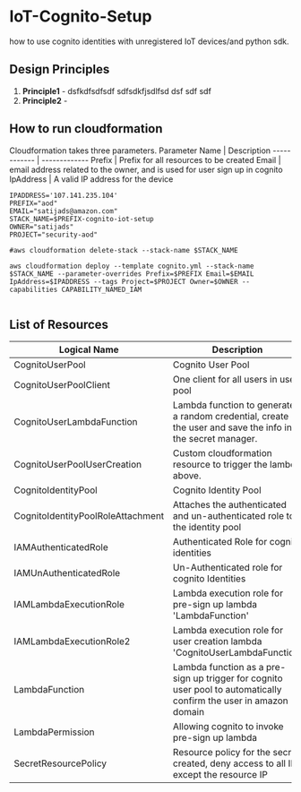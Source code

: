 # IoT-Cognito-Setup
how to use cognito identities with unregistered IoT devices/and python sdk. 

## Design Principles
1. __Principle1__ - dsfkdfsdfsdf
sdfsdkfjsdlfsd
dsf
sdf
sdf
2. __Principle2__ - 



## How to run cloudformation
Cloudformation takes three parameters. 
Parameter Name | Description
------------ | -------------
Prefix | Prefix for all resources to be created
Email | email address related to the owner, and is used for user sign up in cognito
IpAddress | A valid IP address for the device

```console
IPADDRESS='107.141.235.104'
PREFIX="aod"
EMAIL="satijads@amazon.com"
STACK_NAME=$PREFIX-cognito-iot-setup
OWNER="satijads"
PROJECT="security-aod"

#aws cloudformation delete-stack --stack-name $STACK_NAME 

aws cloudformation deploy --template cognito.yml --stack-name $STACK_NAME --parameter-overrides Prefix=$PREFIX Email=$EMAIL IpAddress=$IPADDRESS --tags Project=$PROJECT Owner=$OWNER --capabilities CAPABILITY_NAMED_IAM


```

## List of Resources
Logical Name | Description
------------ | -------------
CognitoUserPool | Cognito User Pool
CognitoUserPoolClient | One client for all users in user pool
CognitoUserLambdaFunction | Lambda function to generate a random credential, create the user and save the info in the secret manager.
CognitoUserPoolUserCreation | Custom cloudformation resource to trigger the lambda above. 
CognitoIdentityPool | Cognito Identity Pool
CognitoIdentityPoolRoleAttachment | Attaches the authenticated and un-authenticated role to the identity pool
IAMAuthenticatedRole | Authenticated Role for cognito identities
IAMUnAuthenticatedRole | Un-Authenticated role for cognito Identities
IAMLambdaExecutionRole | Lambda execution role for pre-sign up lambda 'LambdaFunction'
IAMLambdaExecutionRole2 | Lambda execution role for user creation lambda 'CognitoUserLambdaFunction'
LambdaFunction | Lambda function as a pre-sign up trigger for cognito user pool to automatically confirm the user in amazon domain
LambdaPermission | Allowing cognito to invoke pre-sign up lambda
SecretResourcePolicy | Resource policy for the secret created, deny access to all IPs except the resource IP